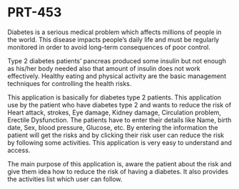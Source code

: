 # PRT-453
Diabetes is a serious medical problem which affects millions of people in the world. This disease impacts people’s daily life and must be regularly monitored in order to avoid long-term consequences of poor control. 

Type 2 diabetes patients’ pancreas produced some insulin but not enough as his/her body needed also that amount of insulin does not work effectively. Healthy eating and physical activity are the basic management techniques for controlling the health risks.

This application is basically for diabetes type 2 patients. This application use by the patient who have diabetes type 2 and wants to reduce the risk of Heart attack, strokes, Eye damage, Kidney damage, Circulation problem, Erectile Dysfunction. The patients have to enter their details like Name, birth date, Sex, blood pressure, Glucose, etc. By entering the information the patient will get the risks and by clicking their risk user can reduce the risk by following some activities.  This application is very easy to understand and access. 

The main purpose of this application is, aware the patient about the risk and give them idea how to reduce the risk of having a diabetes. It also provides the activities list which user can follow. 
